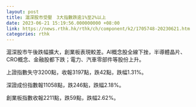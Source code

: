 ```yaml
---
layout: post
title: 滬深股市受壓　3大指數跌逾1%至2%以上
date: 2023-06-21 15:19:56.000000000 +08:00
link: https://news.rthk.hk/rthk/ch/component/k2/1705748-20230621.htm
categories: rthk
---
```


滬深股市午後跌幅擴大，創業板表現較差。AI概念股全線下挫，半導體晶片、CRO概念、金融股都下跌；電力、汽車零部件等股份上升。

上證指數失守3200點，收報3197點，跌42點，跌幅1.31%。

深證成份指數報11058點，跌246點，跌幅2.18%。

創業板指數收報2211點，跌59點，跌幅2.62%。
